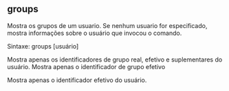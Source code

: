 ## groups

Mostra os grupos de um usuario. Se nenhum usuario for especificado,
mostra informações sobre o usuário que invocou o comando.

Sintaxe: groups [usuário]

 

Mostra apenas os identificadores de grupo real,
efetivo e suplementares do usuário.
Mostra apenas o identificador de grupo efetivo

Mostra apenas o identificador efetivo do usuário.


